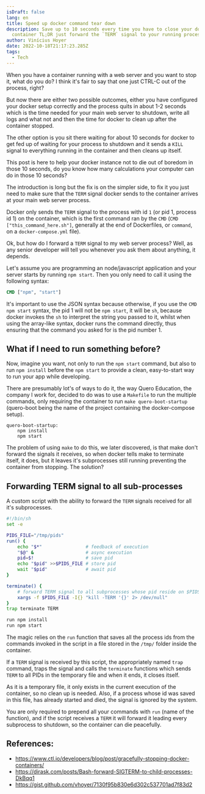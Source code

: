 ```yaml
---
isDraft: false
lang: en
title: Speed up docker command tear down
description: Save up to 10 seconds every time you have to close your docker
  container TL;DR just forward the `TERM` signal to your running process.
author: Vinícius Hoyer
date: 2022-10-18T21:17:23.285Z
tags:
  - Tech
---
```

When you have a container running with a web server and you want to stop it,
what do you do? I think it's fair to say that one just CTRL-C out of the
process, right?

But now there are either two possible outcomes, either you have configured your
docker setup correctly and the process quits in about 1-2 seconds which is the
time needed for your main web server to shutdown, write all logs and what not
and then the time for docker to clean up after the container stopped.

The other option is you sit there waiting for about 10 seconds for docker to get
fed up of waiting for your process to shutdown and it sends a `KILL` signal to
everything running in the container and then cleans up itself.

This post is here to help your docker instance not to die out of boredom in
those 10 seconds, do you know how many calculations your computer can do in
those 10 seconds?

The introduction is long but the fix is on the simpler side, to fix it you just
need to make sure that the `TERM` signal docker sends to the container arrives
at your main web server process.

Docker only sends the `TERM` signal to the process with id `1` (or pid 1,
process id 1) on the container, which is the first command ran by the `CMD`
(`CMD ["this_command_here.sh"]`, generally at the end of Dockerfiles, or
`command`, on a `docker-compose.yml` file).

Ok, but how do I forward a `TERM` signal to my web server process? Well, as any
senior developer will tell you whenever you ask them about anything, it depends.

Let's assume you are programming an node/javascript application and your server
starts by running `npm start`. Then you only need to call it using the following
syntax:

```dockerfile
CMD ["npm", "start"]
```

It's important to use the JSON syntax because otherwise, if you use the `CMD npm
start` syntax, the pid 1 will not be `npm start`, it will be `sh`, because
docker invokes the `sh` to interpret the string you passed to it, whilst when
using the array-like syntax, docker runs the command directly, thus ensuring
that the command you asked for is the pid number 1.

## What if I need to run something before?

Now, imagine you want, not only to run the `npm start` command, but also to run
`npm install` before the `npm start` to provide a clean, easy-to-start way to
run your app while developing.

There are presumably lot's of ways to do it, the way Quero Education, the
company I work for, decided to do was to use a `Makefile` to run the multiple
commands, only requiring the container to run `make quero-boot-startup`
(quero-boot being the name of the project containing the docker-compose setup).

```
quero-boot-startup:
    npm install
    npm start
```

The problem of using `make` to do this, we later discovered, is that make don't
forward the signals it receives, so when docker tells make to terminate itself,
it does, but it leaves it's subprocesses still running preventing the container
from stopping. The solution?

## Forwarding TERM signal to all sub-processes

A custom script with the ability to forward the `TERM` signals received for all
it's subprocesses.

```sh
#!/bin/sh
set -e

PIDS_FILE="/tmp/pids"
run() {
    echo "$*"                # feedback of execution
    "$@" &                   # async execution
    pid=$!                   # save pid
    echo "$pid" >>$PIDS_FILE # store pid
    wait "$pid"              # await pid
}

terminate() {
    # forward TERM signal to all subprocesses whose pid reside on $PIDS_FILE
    xargs -f $PIDS_FILE -I{} "kill -TERM '{}' 2> /dev/null"
}
trap terminate TERM

run npm install
run npm start
```

The magic relies on the `run` function that saves all the process ids from the
commands invoked in the script in a file stored in the `/tmp/` folder inside the
container.

If a `TERM` signal is received by this script, the appropriately named `trap`
command, traps the signal and calls the `terminate` functions which sends `TERM`
to all PIDs in the temporary file and when it ends, it closes itself.

As it is a temporary file, it only exists in the current execution of the
container, so no clean up is needed. Also, if a process whose id was saved in
this file, has already started and died, the signal is ignored by the system.

You are only required to prepend all your commands with `run` (name of the
function), and if the script receives a `TERM` it will forward it leading every
subprocess to shutdown, so the container can die peacefully.

## References:

- <https://www.ctl.io/developers/blog/post/gracefully-stopping-docker-containers/>
- <https://dirask.com/posts/Bash-forward-SIGTERM-to-child-processes-DkBqq1>
- <https://gist.github.com/vhoyer/7130f95b830e6d302c537701ad7f83d2>
